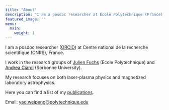 ```yaml
---
title: "About"
description: "I am a posdoc researcher at Ecole Polytechnique (France), working in laser-plasma physics."
featured_image: ''
menu:
  main:
    weight: 1
---
```


I am a posdoc researcher ([ORCID](https://orcid.org/0000-0002-6017-9300)) at Centre national de la recherche scientifique (CNRS), France. 

I work in the research groups of [Julien Fuchs](https://luli.ip-paris.fr/en/scientists/equipes-de-recherche/sprint-sources-de-particules-rayonnement-intenses) (Ecole Polytechnique) and [Andrea Ciardi](https://sites.google.com/site/andreaciardihomepage/home) (Sorbonne University). 

My research focuses on both laser-plasma physics and magnetized laboratory astrophysics.

Here you can find a list of my [publications](https://scholar.google.com/citations?user=gzxsWFIAAAAJ&hl=en).

Email: yao.weipeng@polytechnique.edu

